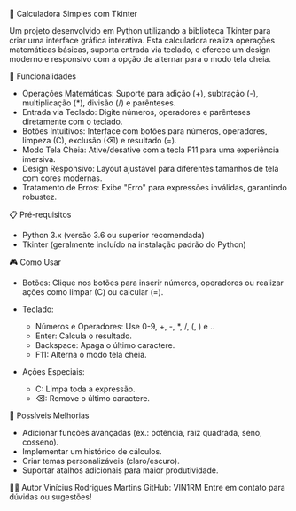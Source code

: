 📱 Calculadora Simples com Tkinter

Um projeto desenvolvido em Python utilizando a biblioteca Tkinter para criar uma interface gráfica interativa. Esta calculadora realiza operações matemáticas básicas, suporta entrada via teclado, e oferece um design moderno e responsivo com a opção de alternar para o modo tela cheia.


🎯 Funcionalidades

- Operações Matemáticas: Suporte para adição (+), subtração (-), multiplicação (*), divisão (/) e parênteses.
- Entrada via Teclado: Digite números, operadores e parênteses diretamente com o teclado.
- Botões Intuitivos: Interface com botões para números, operadores, limpeza (C), exclusão (⌫) e resultado (=).
- Modo Tela Cheia: Ative/desative com a tecla F11 para uma experiência imersiva.
- Design Responsivo: Layout ajustável para diferentes tamanhos de tela com cores modernas.
- Tratamento de Erros: Exibe "Erro" para expressões inválidas, garantindo robustez.


📋 Pré-requisitos

- Python 3.x (versão 3.6 ou superior recomendada)
- Tkinter (geralmente incluído na instalação padrão do Python)
  

🎮 Como Usar

- Botões: Clique nos botões para inserir números, operadores ou realizar ações como limpar (C) ou calcular (=).

- Teclado:
    - Números e Operadores: Use 0-9, +, -, *, /, (, ) e ..
    - Enter: Calcula o resultado.
    - Backspace: Apaga o último caractere.
    - F11: Alterna o modo tela cheia.

- Ações Especiais:
    - C: Limpa toda a expressão.
    - ⌫: Remove o último caractere.


🌟 Possíveis Melhorias

- Adicionar funções avançadas (ex.: potência, raiz quadrada, seno, cosseno).
- Implementar um histórico de cálculos.
- Criar temas personalizáveis (claro/escuro).
- Suportar atalhos adicionais para maior produtividade.


👨‍💻 Autor
Vinícius Rodrigues Martins
GitHub: VIN1RM
Entre em contato para dúvidas ou sugestões!
